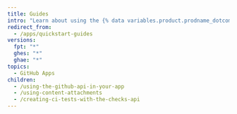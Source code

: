```yaml
---
title: Guides
intro: "Learn about using the {% data variables.product.prodname_dotcom %} API with your app, continuous integration, and how to build with apps."
redirect_from:
  - /apps/quickstart-guides
versions:
  fpt: "*"
  ghes: "*"
  ghae: "*"
topics:
  - GitHub Apps
children:
  - /using-the-github-api-in-your-app
  - /using-content-attachments
  - /creating-ci-tests-with-the-checks-api
---
```

